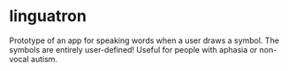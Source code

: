 # linguatron
Prototype of an app for speaking words when a user draws a symbol. The symbols are entirely user-defined! Useful for people with aphasia or non-vocal autism.
